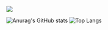 <a href="https://github.com/tl1l1l1s"><img src="https://img.shields.io/badge/github-black?style=flat-square&logo=181717&logoColor=black&link=https://github.com.tl1l1l1s"/></a>

![Anurag's GitHub stats](https://github-readme-stats.vercel.app/api?username=tl1l1l1s&layout=compact&show_icons=true&theme=moltack)
![Top Langs](https://github-readme-stats.vercel.app/api/top-langs/?username=tl1l1l1s&layout=compact&theme=moltack)
